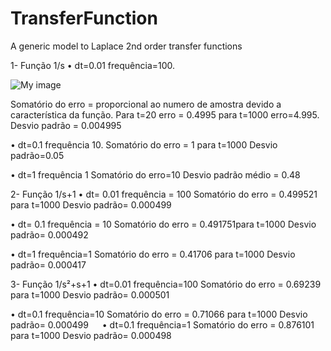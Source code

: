 # TransferFunction
A generic model to Laplace 2nd order transfer functions  

1-	Função 1/s
•	dt=0.01 frequência=100.

![My image](tomalribas/TransferFunction/images/tf1-s.png)

Somatório do erro = proporcional ao numero de amostra devido a característica da função. Para t=20 erro = 0.4995 para t=1000 erro=4.995.
Desvio padrão = 0.004995

•	dt=0.1 frequência 10.
Somatório do erro = 1 para t=1000
Desvio padrão=0.05
 
•	dt=1 frequência 1
Somatório do erro=10
Desvio padrão médio = 0.48

2-	Função 1/s+1
•	dt= 0.01 frequência = 100
Somatório do erro = 0.499521 para t=1000
Desvio padrão= 0.000499

•	dt= 0.1 frequência = 10
Somatório do erro = 0.491751para t=1000
Desvio padrão= 0.000492

•	dt=1 frequência=1
Somatório do erro = 0.41706 para t=1000
Desvio padrão= 0.000417

3-	Função 1/s²+s+1
•	dt=0.01 frequência=100
Somatório do erro = 0.69239 para t=1000
Desvio padrão= 0.000501

•	dt=0.1 frequência=10
Somatório do erro = 0.71066 para t=1000
Desvio padrão= 0.000499
 
•	dt=0.1 frequência=1
Somatório do erro = 0.876101 para t=1000
Desvio padrão= 0.000498


